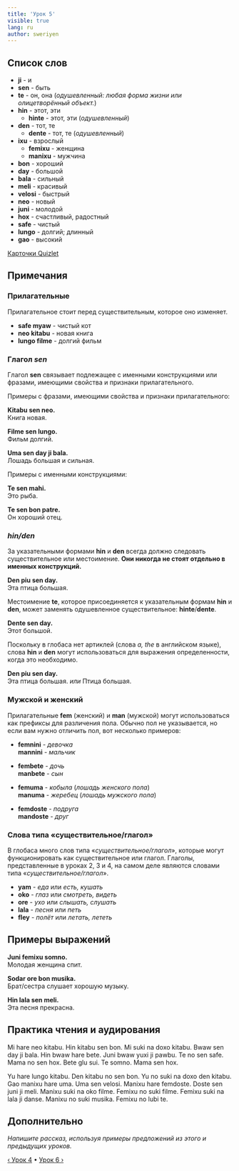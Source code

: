 ```yaml
---
title: 'Урок 5'
visible: true
lang: ru
author: sweriyen
---
```


## Список слов

* **ji** - и
* **sen** - быть
* **te** - он, она (_одушевленный: любая форма жизни или олицетворённый объект._)
* **hin** - этот, эти
  * **hinte** - этот, эти (_одушевленный_)
* **den** - тот, те
  * **dente** - тот, те (_одушевленный_)
* **ixu** - взрослый
  * **femixu** - женщина
  * **manixu** - мужчина
* **bon** - хороший
* **day** - большой
* **bala** - сильный
* **meli** - красивый
* **velosi** - быстрый
* **neo** - новый
* **juni** - молодой
* **hox** - счастливый, радостный
* **safe** - чистый
* **lungo** - долгий; длинный
* **gao** - высокий

[Карточки Quizlet](https://quizlet.com/556030832/globasa-101-lesson-5-flash-cards/)

## Примечания

### Прилагательные

Прилагательное стоит перед существительным, которое оно изменяет.

* **safe myaw** - чистый кот
* **neo kitabu** - новая книга
* **lungo filme** - долгий фильм

### Глагол _sen_

Глагол **sen** связывает подлежащее с именными конструкциями или фразами, имеющими свойства и признаки прилагательного.

Примеры с фразами, имеющими свойства и признаки прилагательного:

**Kitabu sen neo.**  
Книга новая.

**Filme sen lungo.**   
Фильм долгий.

**Uma sen day ji bala.**  
Лошадь большая и сильная.

Примеры с именными конструкциями:

**Te sen mahi.**  
Это рыба.

**Te sen bon patre.**  
Он хороший отец.

### _hin/den_

За указательными формами **hin** и **den** всегда должно следовать существительное или местоимение. **Они никогда не стоят отдельно в именных конструкций.**

**Den piu sen day.**  
Эта птица большая.

Местоимение **te**, которое присоединяется к указательным формам **hin** и **den**, может заменять одушевленное существительное: **hinte**/**dente**.

**Dente sen day.**  
Этот большой.

Поскольку в глобаса нет артиклей (слова _a, the_ в английском языке), слова **hin** и **den** могут использоваться для выражения определенности, когда это необходимо.

**Den piu sen day.**  
Эта птица большая. _или_ Птица большая.
 
### Мужской и женский

Прилагательные **fem** (женский) и **man** (мужской) могут использоваться как префиксы для различения пола. Обычно пол не указывается, но если вам нужно отличить пол, вот несколько примеров:

* **femnini** - _девочка_  
**mannini** - _мальчик_

* **fembete** - _дочь_  
**manbete** - _сын_

* **femuma** - _кобыла_ (_лошадь женского пола_)  
**manuma** - _жеребец_ (_лошадь мужского пола_)

* **femdoste** - _подруга_  
**mandoste** - _друг_ 

### Слова типа «существительное/глагол»

В глобаса много слов типа «_существительное/глагол_», которые могут функционировать как существительное или глагол. Глаголы, представленные в уроках 2, 3 и 4, на самом деле являются словами типа «_существительное/глагол_».

* **yam** - _еда_ или _есть, кушать_
* **oko** - _глаз_ или _смотреть, видеть_
* **ore** - _ухо_ или _слышать, слушать_
* **lala** - _песня_ или _петь_
* **fley** - _полёт_ или _летать, лететь_

## Примеры выражений

**Juni femixu somno.**  
Молодая женщина спит.

**Sodar ore bon musika.**  
Брат/сестра слушает хорошую музыку.

**Hin lala sen meli.**  
Эта песня прекрасна.

## Практика чтения и аудирования

Mi hare neo kitabu. Hin kitabu sen bon. Mi suki na doxo kitabu. Bwaw sen day ji bala. Hin bwaw hare bete. Juni bwaw yuxi ji pawbu. Te no sen safe. Mama no sen hox. Bete glu sui. Te somno. Mama sen hox. 

Yu hare lungo kitabu. Den kitabu no sen bon. Yu no suki na doxo den kitabu. Gao manixu hare uma. Uma sen velosi. Manixu hare femdoste. Doste sen juni ji meli. Manixu suki na oko filme. Femixu no suki filme. Femixu suki na lala ji danse. Manixu no suki musika. Femixu no lubi te.

## Дополнительно

_Напишите рассказ, используя примеры предложений из этого и предыдущих уроков._

[&#8249; Урок 4](./02.darsu.04.default.rus.md) &#8226;
[Урок 6 &#8250;](./02.darsu.06.default.rus.md)
